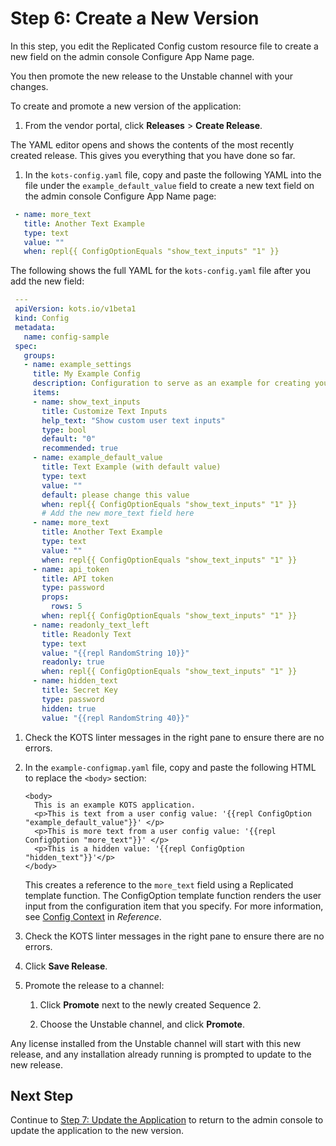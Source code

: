 # Step 6: Create a New Version

In this step, you edit the Replicated Config custom resource file to create a new field on the admin console Configure App Name page.

You then promote the new release to the Unstable channel with your changes.

To create and promote a new version of the application:

1. From the vendor portal, click **Releases** > **Create Release**.

  The YAML editor opens and shows the contents of the most recently created release. This gives you everything that you have done so far.

1. In the `kots-config.yaml` file, copy and paste the following YAML into the file under the `example_default_value` field to create a new text field on the admin console Configure App Name page:

  ```yaml
   - name: more_text
     title: Another Text Example
     type: text
     value: ""
     when: repl{{ ConfigOptionEquals "show_text_inputs" "1" }}
  ```

  The following shows the full YAML for the `kots-config.yaml` file after you add the new field:

  ```yaml
   ---
   apiVersion: kots.io/v1beta1
   kind: Config
   metadata:
     name: config-sample
   spec:
     groups:
     - name: example_settings
       title: My Example Config
       description: Configuration to serve as an example for creating your own. See [https://kots.io/reference/v1beta1/config/](https://kots.io/reference/v1beta1/config/) for configuration docs. In this case, we provide example fields for configuring an Nginx welcome page.
       items:
       - name: show_text_inputs
         title: Customize Text Inputs
         help_text: "Show custom user text inputs"
         type: bool
         default: "0"
         recommended: true
       - name: example_default_value
         title: Text Example (with default value)
         type: text
         value: ""
         default: please change this value
         when: repl{{ ConfigOptionEquals "show_text_inputs" "1" }}
         # Add the new more_text field here
       - name: more_text
         title: Another Text Example
         type: text
         value: ""
         when: repl{{ ConfigOptionEquals "show_text_inputs" "1" }}
       - name: api_token
         title: API token
         type: password
         props:
           rows: 5
         when: repl{{ ConfigOptionEquals "show_text_inputs" "1" }}
       - name: readonly_text_left
         title: Readonly Text
         type: text
         value: "{{repl RandomString 10}}"
         readonly: true
         when: repl{{ ConfigOptionEquals "show_text_inputs" "1" }}
       - name: hidden_text
         title: Secret Key
         type: password
         hidden: true
         value: "{{repl RandomString 40}}"

   ```
1. Check the KOTS linter messages in the right pane to ensure there are no errors.

1. In the `example-configmap.yaml` file, copy and paste the following HTML to replace the `<body>` section:

   ```
   <body>
     This is an example KOTS application.
     <p>This is text from a user config value: '{{repl ConfigOption "example_default_value"}}' </p>
     <p>This is more text from a user config value: '{{repl ConfigOption "more_text"}}' </p>
     <p>This is a hidden value: '{{repl ConfigOption "hidden_text"}}'</p>
   </body>
   ```
    This creates a reference to the `more_text` field using a Replicated template function. The ConfigOption template function renders the user input from the configuration item that you specify. For more information, see [Config Context](/reference/template-functions-config-context) in _Reference_.

1. Check the KOTS linter messages in the right pane to ensure there are no errors.

1. Click **Save Release**.

1. Promote the release to a channel:

    1. Click **Promote** next to the newly created Sequence 2.

    1. Choose the Unstable channel, and click **Promote**.

  Any license installed from the Unstable channel will start with this new release, and any installation already running is prompted to update to the new release.

## Next Step

Continue to [Step 7: Update the Application](tutorial-ui-update-app) to return to the admin console to update the application to the new version.
